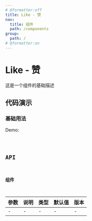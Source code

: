```yaml
---
# @formatter:off
title: Like - 赞
nav:
  title: 组件
  path: /components
group:
  path: /
# @formatter:on
---
```


# Like - 赞

这是一个组件的基础描述

## 代码演示

### 基础用法

Demo:

<code src="./index.tsx"  background="#f0f2f5" />

## API

### 组件

| 参数 | 说明 | 类型 | 默认值 | 版本 |
| ---- | ---- | ---- | ------ | ---- |
| -    | -    | -    | -      | -    |
